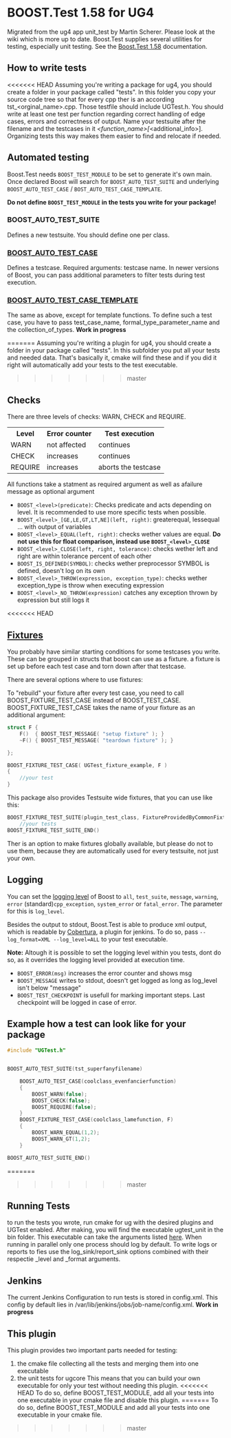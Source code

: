 # BOOST.Test 1.58 for UG4
Migrated from the ug4 app unit_test by Martin Scherer.
Please look at the wiki which is more up to date.
Boost.Test supplies several utilities for testing, especially unit testing.
See the [Boost.Test 1.58](https://www.boost.org/doc/libs/1_58_0/libs/test/doc/html/index.html) documentation.

## How to write tests
<<<<<<< HEAD
Assuming you're writing a package for ug4, you should create a folder in your package called "tests". In this folder you copy your source code tree so that for every cpp ther is an according tst_<orginal_name>.cpp. Those testfile should include UGTest.h. You should write at least one test per function regarding correct handling of edge cases, errors and correctness of output. Name your testsuite after the filename and the testcases in it <filename>_<function_name>[_<additional_info>]. Organizing tests this way makes them easier to find and relocate if needed.

## Automated testing
Boost.Test needs `BOOST_TEST_MODULE` to be set to generate it's own main. Once declared Boost will search for `BOOST_AUTO_TEST_SUITE` and underlying `BOOST_AUTO_TEST_CASE` / `BOST_AUTO_TEST_CASE_TEMPLATE`.

**Do not define `BOOST_TEST_MODULE` in the tests you write for your package!**

### BOOST_AUTO_TEST_SUITE
Defines a new testsuite. You should define one per class.

### [BOOST_AUTO_TEST_CASE](https://www.boost.org/doc/libs/1_58_0/libs/test/doc/html/utf/user-guide/test-organization/auto-nullary-test-case.html)
Defines a testcase. Required arguments: testcase name. In newer versions of Boost, you can pass additional parameters to filter tests during test execution.

### [BOOST_AUTO_TEST_CASE_TEMPLATE](https://www.boost.org/doc/libs/1_58_0/libs/test/doc/html/utf/user-guide/test-organization/auto-test-case-template.html)
The same as above, except for template functions. To define such a test case, you have to pass test_case_name, formal_type_parameter_name and the collection_of_types.
**Work in progress**

=======
Assuming you're writing a plugin for ug4, you should create a folder in your package called "tests". In this subfolder you put all your tests and needed data. That's basically it, cmake will find these and if you did it right will automatically add your tests to the test executable.
>>>>>>> master
## Checks
There are three levels of checks: WARN, CHECK and REQUIRE.

<table>
    <tr>
        <th>Level</th>
        <th>Error counter</th>
        <th>Test execution</th>
    </tr>
    <tr>   
        <td>WARN</td>
        <td>not affected</td>
        <td>continues</td>
    </tr>
    <tr>   
        <td>CHECK</td>
        <td>increases</td>
        <td>continues</td>
    </tr>
    <tr>   
        <td>REQUIRE</td>
        <td>increases</td>
        <td>aborts the testcase</td>
    </tr>
</table>

All functions take a statment as required argument as well as afailure message as optional argument
+ `BOOST_<level>(predicate)`: Checks predicate and acts depending on level. It is recommended to use more specific tests when possible.
+ `BOOST_<level>_[GE,LE,GT,LT,NE](left, right)`: greaterequal, lessequal ... with output of variables
+ `BOOST_<level>_EQUAL(left, right)`: checks wether values are equal. **Do not use this for float comparison, instead use `BOOST_<level>_CLOSE`**
+ `BOOST_<level>_CLOSE(left, right, tolerance)`: checks wether left and right are within tolerance percent of each other
+ `BOOST_IS_DEFINED(SYMBOL)`: checks wether preprocessor SYMBOL is defined, doesn't log on its own
+ `BOOST_<level>_THROW(expression, exception_type)`: checks wether exception_type is throw when executing expression
+ `BOOST_<level>_NO_THROW(expression)` catches any exception thrown by expression but still logs it

<<<<<<< HEAD
## [Fixtures](https://www.boost.org/doc/libs/1_58_0/libs/test/doc/html/utf/user-guide/fixture.html)
You probably have similar starting conditions for some testcases you write. These can be grouped in structs that boost can use as a fixture. a fixture is set up before each test case and torn down after that testcase.

There are several options where to use fixtures:

To "rebuild" your fixture after every test case, you need to call BOOST_FIXTURE_TEST_CASE instead of BOOST_TEST_CASE. BOOST_FIXTURE_TEST_CASE takes the name of your fixture as an additional argument:
```c++
struct F {
    F()  { BOOST_TEST_MESSAGE( "setup fixture" ); }
    ~F() { BOOST_TEST_MESSAGE( "teardown fixture" ); }

};

BOOST_FIXTURE_TEST_CASE( UGTest_fixture_example, F )
{
    //your test
}
```

This package also provides Testsuite wide fixtures, that you can use like this:
```c++
BOOST_FIXTURE_TEST_SUITE(plugin_test_class, FixtureProvidedByCommonFixtures)
    //your tests
BOOST_FIXTURE_TEST_SUITE_END()
```
Ther is an option to make fixtures globally available, but please do not to use them, because they are automatically used for every testsuite, not just your own.

## Logging
You can set the [logging level](https://www.boost.org/doc/libs/1_58_0/libs/test/doc/html/utf/user-guide/runtime-config/reference.html#) of Boost to `all`, `test_suite`, `message`, `warning`, `error` (standard)`cpp_exception`, `system_error` or `fatal_error`. The parameter for this is `log_level`.


Besides the output to stdout, Boost.Test is able to produce xml output, which is readable by [Cobertura](https://cobertura.github.io/cobertura/), a plugin for jenkins. To do so, pass `--log_format=XML --log_level=ALL` to your test executable.

**Note:** Altough it is possible to set the logging level within you tests, dont do so, as it overrides the logging level provided at execution time.

+ `BOOST_ERROR(msg)` increases the error counter and shows msg
+ `BOOST_MESSAGE` writes to stdout, doesn't get logged as long as log_level isn't below "message"
+ `BOOST_TEST_CHECKPOINT` is usefull for marking important steps. Last checkpoint will be logged in case of error.

## Example how a test can look like for your package
```c++
#include "UGTest.h"


BOOST_AUTO_TEST_SUITE(tst_superfanyfilename)

    BOOST_AUTO_TEST_CASE(coolclass_evenfancierfunction)
    {
        BOOST_WARN(false);
        BOOST_CHECK(false);
        BOOST_REQUIRE(false);
    }
    BOOST_FIXTURE_TEST_CASE(coolclass_lamefunction, F)
    {
        BOOST_WARN_EQUAL(1,2);
        BOOST_WARN_GT(1,2);
    }

BOOST_AUTO_TEST_SUITE_END()     
```

=======
>>>>>>> master
## Running Tests
to run the tests you wrote, run cmake for ug with the desired plugins and UGTest enabled. After making, you will find the executable ugtest_unit in the bin folder.
This executable can take the arguments listed [here](https://www.boost.org/doc/libs/1_58_0/libs/test/doc/html/utf/user-guide/runtime-config/reference.html). When running in parallel only one process should log by default. To write logs or reports to fies use the log_sink/report_sink options combined with their respectie _level and _format arguments.

## Jenkins
The current Jenkins Configuration to run tests is stored in config.xml. This config by default lies in /var/lib/jenkins/jobs/job-name/config.xml. **Work in progress**

## This plugin
This plugin provides two important parts needed for testing:
1. the cmake file collecting all the tests and merging them into one executable
2. the unit tests for ugcore
This means that you can build your own executable for only your test without needing this plugin.
<<<<<<< HEAD
To do so, define BOOST_TEST_MODULE, add all your tests into one executable in your cmake file and disable this plugin.
=======
To do so, define BOOST_TEST_MODULE and add all your tests into one executable in your cmake file.
>>>>>>> master
